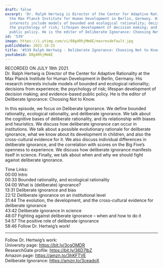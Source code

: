 ```yaml
---
draft: false
excerpt: 'Dr. Ralph Hertwig is Director of the Center for Adaptive Rationality at
  the Max Planck Institute for Human Development in Berlin, Germany. His research
  interests include models of bounded and ecological rationality; decisions from experience;
  the psychology of risk; lifespan development of decision making; and evidence-based
  public policy. He is the editor of Deliberate Ignorance: Choosing Not to Know.'
id: '539'
image: https://i.ytimg.com/vi/88g4RhjMm6E/maxresdefault.jpg
publishDate: 2021-10-25
title: '#539 Ralph Hertwig - Deliberate Ignorance: Choosing Not to Know'
youtubeid: 88g4RhjMm6E
---
```

<div class="timelinks">

RECORDED ON JULY 19th 2021.  
Dr. Ralph Hertwig is Director of the Center for Adaptive Rationality at the Max Planck Institute for Human Development in Berlin, Germany. His research interests include models of bounded and ecological rationality; decisions from experience; the psychology of risk; lifespan development of decision making; and evidence-based public policy. He is the editor of Deliberate Ignorance: Choosing Not to Know.

In this episode, we focus on Deliberate Ignorance. We define bounded rationality, ecological rationality, and deliberate ignorance. We talk about the cognitive bases of deliberate rationality, and its relationship with biases and heuristics. We discuss how deliberate ignorance can occur in institutions. We talk about a possible evolutionary rationale for deliberate ignorance, what we know about its development in children, and also the cross-cultural evidence for it. We also discuss individual differences in deliberate ignorance, and the correlation with scores on the Big Five’s openness to experience. We discuss how deliberate ignorance manifests itself in science. Finally, we talk about when and why we should fight against deliberate ignorance. 

Time Links:  
<time>00:00</time> Intro  
<time>00:33</time> Bounded rationality, and ecological rationality  
<time>04:00</time> What is (deliberate) ignorance?  
<time>13:31</time> Deliberate ignorance and bias  
<time>22:12</time> Deliberate ignorance on an institutional level  
<time>31:44</time> The evolution, the development, and the cross-cultural evidence for deliberate ignorance  
<time>43:42</time> Deliberate ignorance in science  
<time>48:07</time> Fighting against deliberate ignorance – when and how to do it  
<time>54:57</time> The positive role of deliberate ignorance  
<time>58:46</time> Follow Dr. Hertwig’s work!

---

Follow Dr. Hertwig’s work:  
University page: https://bit.ly/3cgOMDR  
ResearchGate profile: https://bit.ly/36D7IbZ  
Amazon page: https://amzn.to/3hKFTVE  
Deliberate Ignorance: https://amzn.to/3ceadoX
</div>

